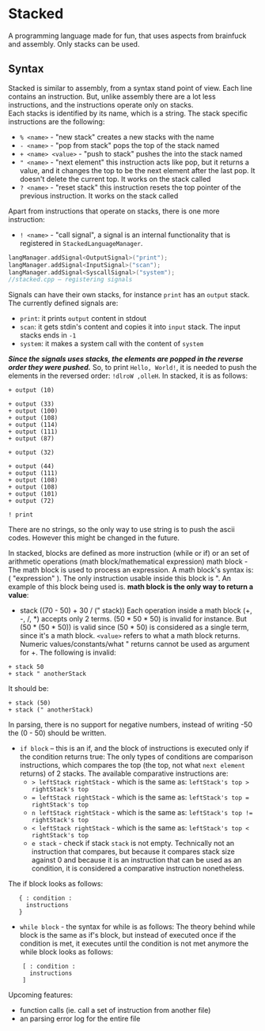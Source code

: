 # Stacked  
A programming language made for fun, that uses aspects from brainfuck and assembly. Only stacks can be used.
## Syntax  
Stacked is similar to assembly, from a syntax stand point of view. Each line contains an instruction. But, unlike assembly there are a lot less instructions, and the instructions operate only on stacks.  
Each stacks is identified by its name, which is a string. The stack specific instructions are the following:  
*  `% <name>` - "new stack" creates a new stacks with the name <name> 
*  `- <name>` - "pop from stack" pops the top of the stack named <name> 
*  `+ <name> <value>` - "push to stack" pushes the <value> into the stack named <name> 
*  `" <name>` - "next element" this instruction acts like pop, but it returns a value, and it changes the top to be the next element after the last pop. It doesn't delete the current top. It works on the stack called <name> 
* `? <name>` - "reset stack" this instruction resets the top pointer of the previous instruction. It works on the stack called <name> 

Apart from instructions that operate on stacks, there is one more instruction:
* `! <name>` - "call signal", a signal is an internal functionality that is registered in `StackedLanguageManager`.  
		
```cpp
langManager.addSignal<OutputSignal>("print");
langManager.addSignal<InputSignal>("scan");
langManager.addSignal<SyscallSignal>("system");
//stacked.cpp – registering signals
```   
Signals can have their own stacks, for instance `print` has an `output` stack. The currently defined signals are:

* `print`: it prints `output` content in stdout
* `scan`: it gets stdin's content and copies it into `input` stack. The input stacks ends in `-1`
* `system`: it makes a system call with the content of `system`

***Since the signals uses stacks, the elements are popped in the reverse order they were pushed.***
So, to print `Hello, World!`, it is needed to push the elements in the reversed order: `!dlroW ,olleH`. In stacked, it is as follows:
```
+ output (10)

+ output (33)
+ output (100)
+ output (108)
+ output (114)
+ output (111)
+ output (87)

+ output (32)

+ output (44)
+ output (111)
+ output (108)
+ output (108)
+ output (101)
+ output (72)

! print
```
There are no strings, so the only way to use string is to push the ascii codes. However this might be changed in the future.

In stacked, blocks are defined as more instruction (while or if) or an set of arithmetic operations (math block/mathematical expression)
math block - The math block is used to process an expression. A math block's syntax is: ( "expression" ). The only instruction usable inside this block is ". An example of this block being used is. **math block is the only way to return a value**: 
+ stack ((70 - 50) + 30 / (" stack))
Each operation inside a math block (+, -, /, *) accepts only 2 terms. (50 * 50 * 50) is invalid for instance. But (50 * (50 * 50)) is valid since (50 * 50) is considered as a single term, since it's a math block.
`<value>` refers to what a math block returns. Numeric values/constants/what " returns cannot be used as argument for +. The following is invalid:
```
+ stack 50
+ stack " anotherStack
```  
It should be:  
```
+ stack (50)
+ stack (" anotherStack)
```  
In parsing, there is no support for negative numbers, instead of writing -50 the (0 - 50) should be written.


* `if block` – this is an if, and the block of instructions is executed only if the condition returns true:
The only types of conditions are comparison instructions, which compares the top (the top, not what `next element` returns) of 2 stacks. The available comparative instructions are:
    * `> leftStack rightStack` - which is the same as: `leftStack's top > rightStack's top`
    * `= leftStack rightStack` - which is the same as: `leftStack's top = rightStack's top`
    * `n leftStack rightStack` - which is the same as: `leftStack's top != rightStack's top`
    * `< leftStack rightStack` - which is the same as: `leftStack's top < rightStack's top`
    * `e stack` - check if stack `stack` is not empty. Technically not an instruction that compares, but because it compares stack size against 0 and because it is an instruction that can be used as an condition, it is considered a comparative instruction nonetheless.

The if block looks as follows:
	
 ```	
	{ : condition :
 	  instructions
	}
```
* `while block` - the syntax for while is as follows: 
	The theory behind while block is the same as if's block, but instead of executed once if the condition is met, it executes until the condition is not met anymore
	the while block looks as follows:

```
	[ : condition :
 	  instructions
	]
```

Upcoming features:
* function calls (ie. call a set of instruction from another file) 
* an parsing error log for the entire file  
